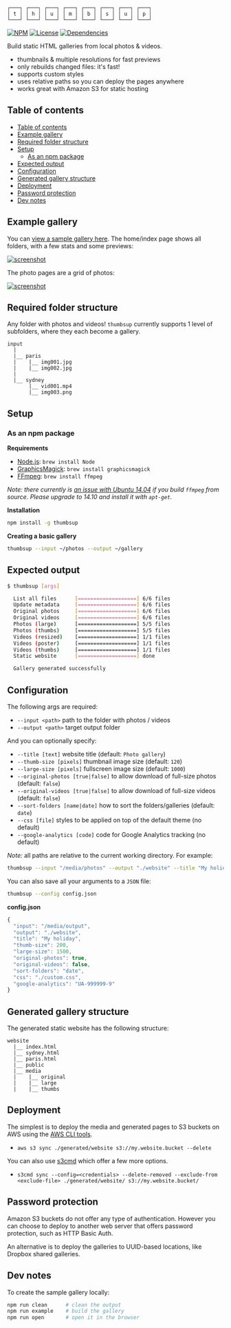 
```
┌───┐ ┌───┐ ┌───┐ ┌───┐ ┌───┐ ┌───┐ ┌───┐ ┌───┐
│ t │ │ h │ │ u │ │ m │ │ b │ │ s │ │ u │ │ p │
└───┘ └───┘ └───┘ └───┘ └───┘ └───┘ └───┘ └───┘
```

[![NPM](http://img.shields.io/npm/v/thumbsup.svg?style=flat)](https://npmjs.org/package/thumbsup)
[![License](http://img.shields.io/npm/l/thumbsup.svg?style=flat)](https://github.com/rprieto/thumbsup)
[![Dependencies](http://img.shields.io/david/rprieto/thumbsup.svg?style=flat)](https://david-dm.org/rprieto/thumbsup)

Build static HTML galleries from local photos & videos.

- thumbnails & multiple resolutions for fast previews
- only rebuilds changed files: it's fast!
- supports custom styles
- uses relative paths so you can deploy the pages anywhere
- works great with Amazon S3 for static hosting

## Table of contents

<!-- START toc -->
- [Table of contents](#table-of-contents)
- [Example gallery](#example-gallery)
- [Required folder structure](#required-folder-structure)
- [Setup](#setup)
  * [As an npm package](#as-an-npm-package)
- [Expected output](#expected-output)
- [Configuration](#configuration)
- [Generated gallery structure](#generated-gallery-structure)
- [Deployment](#deployment)
- [Password protection](#password-protection)
- [Dev notes](#dev-notes)
<!-- END toc -->

## Example gallery

You can [view a sample gallery here](http://rprieto.github.io/thumbsup).
The home/index page shows all folders, with a few stats and some previews:

[![screenshot](https://raw.github.com/rprieto/thumbsup/master/screenshot.jpg)](http://rprieto.github.io/thumbsup)

The photo pages are a grid of photos:

[![screenshot](https://raw.github.com/rprieto/thumbsup/master/screenshot.jpg)](http://rprieto.github.io/thumbsup)

## Required folder structure

Any folder with photos and videos!
`thumbsup` currently supports 1 level of subfolders, where they each become a gallery.

```
input
  |
  |__ paris
  |    |__ img001.jpg
  |    |__ img002.jpg
  |
  |__ sydney
       |__ vid001.mp4
       |__ img003.png
```

## Setup

### As an npm package

**Requirements**

- [Node.js](http://nodejs.org/): `brew install Node`
- [GraphicsMagick](http://www.graphicsmagick.org/): `brew install graphicsmagick`
- [FFmpeg](http://www.ffmpeg.org/): `brew install ffmpeg`

*Note: there currently is [an issue with Ubuntu 14.04](#27) if you build `ffmpeg` from source. Please upgrade to 14.10 and install it with `apt-get`.*

**Installation**

```bash
npm install -g thumbsup
```

**Creating a basic gallery**

```bash
thumbsup --input ~/photos --output ~/gallery
```

## Expected output

```bash
$ thumbsup [args]

  List all files      [===================] 6/6 files
  Update metadata     [===================] 6/6 files
  Original photos     [===================] 6/6 files
  Original videos     [===================] 6/6 files
  Photos (large)      [===================] 5/5 files
  Photos (thumbs)     [===================] 5/5 files
  Videos (resized)    [===================] 1/1 files
  Videos (poster)     [===================] 1/1 files
  Videos (thumbs)     [===================] 1/1 files
  Static website      [===================] done

  Gallery generated successfully
```

## Configuration

The following args are required:

- `--input <path>` path to the folder with photos / videos
- `--output <path>` target output folder

And you can optionally specify:

- `--title [text]` website title (default: `Photo gallery`)
- `--thumb-size [pixels]` thumbnail image size (default: `120`)
- `--large-size [pixels]` fullscreen image size (default: `1000`)
- `--original-photos [true|false]` to allow download of full-size photos (default: `false`)
- `--original-videos [true|false]` to allow download of full-size videos (default: `false`)
- `--sort-folders [name|date]` how to sort the folders/galleries (default: `date`)
- `--css [file]` styles to be applied on top of the default theme (no default)
- `--google-analytics [code]` code for Google Analytics tracking (no default)

*Note:* all paths are relative to the current working directory.
For example:

```bash
thumbsup --input "/media/photos" --output "./website" --title "My holidays" --thumb-size 200 --large-size 1500 --full-size-photos true --sort-folders date --css "./custom.css" --google-analytics "UA-999999-9"
```

You can also save all your arguments to a `JSON` file:

```bash
thumbsup --config config.json
```

**config.json**

```js
{
  "input": "/media/output",
  "output": "./website",
  "title": "My holiday",
  "thumb-size": 200,
  "large-size": 1500,
  "original-photos": true,
  "original-videos": false,
  "sort-folders": "date",
  "css": "./custom.css",
  "google-analytics": "UA-999999-9"
}
```

## Generated gallery structure

The generated static website has the following structure:

```
website
  |__ index.html
  |__ sydney.html
  |__ paris.html
  |__ public
  |__ media
  |    |__ original
  |    |__ large
  |    |__ thumbs
```

## Deployment

The simplest is to deploy the media and generated pages to S3 buckets on AWS using the [AWS CLI tools](http://aws.amazon.com/cli/).

- `aws s3 sync ./generated/website s3://my.website.bucket --delete`

You can also use [s3cmd](http://s3tools.org/) which offer a few more options.

- `s3cmd sync --config=<credentials> --delete-removed --exclude-from <exclude-file> ./generated/website/ s3://my.website.bucket/`


## Password protection

Amazon S3 buckets do not offer any type of authentication. However you can choose to deploy to another web server that offers password protection, such as HTTP Basic Auth.

An alternative is to deploy the galleries to UUID-based locations, like Dropbox shared galleries.

## Dev notes

To create the sample gallery locally:

```bash
npm run clean      # clean the output
npm run example    # build the gallery
npm run open       # open it in the browser
```
